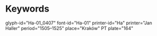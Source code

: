 # Keywords
glyph-id="Ha-01_0407"
font-id="Ha-01"
printer-id="Ha"
printer="Jan Haller"
period="1505–1525"
place="Kraków"
PT plate="164"
